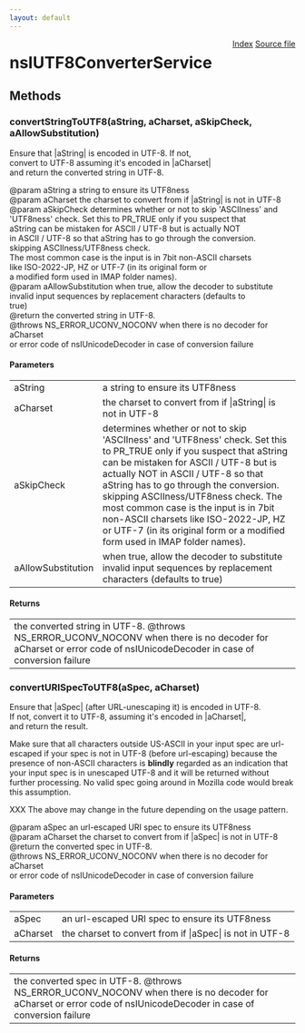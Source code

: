 ```yaml
---
layout: default
---
```

<div class='links' style='float:right'><a href="../index.html">Index</a>
<a href="http://dxr.mozilla.org/mozilla-central/source/intl/uconv/nsIUTF8ConverterService.idl">Source file</a>
</div>

# nsIUTF8ConverterService #

## Methods ##

### convertStringToUTF8(aString, aCharset, aSkipCheck, aAllowSubstitution) ###
  
Ensure that |aString| is encoded in UTF-8.  If not,   
convert to UTF-8 assuming it's encoded in |aCharset|  
and return the converted string in UTF-8.  
  
@param aString a string to  ensure its UTF8ness  
@param aCharset the charset to convert from if |aString| is not in UTF-8  
@param aSkipCheck determines whether or not to skip 'ASCIIness' and   
       'UTF8ness' check. Set this to PR_TRUE only if you suspect that   
       aString can be mistaken for ASCII / UTF-8 but is actually NOT   
       in ASCII / UTF-8 so that aString has to go through the conversion.  
       skipping ASCIIness/UTF8ness check.  
       The most common case is the input is in 7bit non-ASCII charsets  
       like ISO-2022-JP, HZ or UTF-7 (in its original form or  
       a modified form used in IMAP folder names).  
@param aAllowSubstitution when true, allow the decoder to substitute  
       invalid input sequences by replacement characters (defaults to  
       true)  
@return the converted string in UTF-8.  
@throws NS_ERROR_UCONV_NOCONV when there is no decoder for aCharset  
        or error code of nsIUnicodeDecoder in case of conversion failure  
  

#### Parameters ####

<table>

<tr>
<td>aString</td>
<td>a string to  ensure its UTF8ness  
</td>
</tr>

<tr>
<td>aCharset</td>
<td>the charset to convert from if |aString| is not in UTF-8  
</td>
</tr>

<tr>
<td>aSkipCheck</td>
<td>determines whether or not to skip 'ASCIIness' and   
       'UTF8ness' check. Set this to PR_TRUE only if you suspect that   
       aString can be mistaken for ASCII / UTF-8 but is actually NOT   
       in ASCII / UTF-8 so that aString has to go through the conversion.  
       skipping ASCIIness/UTF8ness check.  
       The most common case is the input is in 7bit non-ASCII charsets  
       like ISO-2022-JP, HZ or UTF-7 (in its original form or  
       a modified form used in IMAP folder names).  
</td>
</tr>

<tr>
<td>aAllowSubstitution</td>
<td>when true, allow the decoder to substitute  
       invalid input sequences by replacement characters (defaults to  
       true)  
</td>
</tr>

</table>

#### Returns ####

<table>

<tr>
<td>the converted string in UTF-8.  
@throws NS_ERROR_UCONV_NOCONV when there is no decoder for aCharset  
        or error code of nsIUnicodeDecoder in case of conversion failure  
</td>
</tr>

</table>

### convertURISpecToUTF8(aSpec, aCharset) ###
  
Ensure that |aSpec| (after URL-unescaping it) is encoded in UTF-8.    
If not,  convert it to UTF-8, assuming it's encoded in |aCharset|,    
and return the result.  
  
<p>Make sure that all characters outside US-ASCII in your input spec   
are url-escaped if  your spec is not in UTF-8 (before url-escaping)   
because the presence of non-ASCII characters is <strong>blindly</strong>  
regarded as an indication that your input spec is in unescaped UTF-8  
and it will be returned without further processing. No valid spec  
going around in Mozilla code would break this assumption.   
  
<p>XXX The above may change in the future depending on the usage pattern.  
  
@param aSpec an url-escaped URI spec to  ensure its UTF8ness  
@param aCharset the charset to convert from if |aSpec| is not in UTF-8  
@return the converted spec in UTF-8.  
@throws NS_ERROR_UCONV_NOCONV when there is no decoder for aCharset  
        or error code of nsIUnicodeDecoder in case of conversion failure  
  

#### Parameters ####

<table>

<tr>
<td>aSpec</td>
<td>an url-escaped URI spec to  ensure its UTF8ness  
</td>
</tr>

<tr>
<td>aCharset</td>
<td>the charset to convert from if |aSpec| is not in UTF-8  
</td>
</tr>

</table>

#### Returns ####

<table>

<tr>
<td>the converted spec in UTF-8.  
@throws NS_ERROR_UCONV_NOCONV when there is no decoder for aCharset  
        or error code of nsIUnicodeDecoder in case of conversion failure  
</td>
</tr>

</table>
